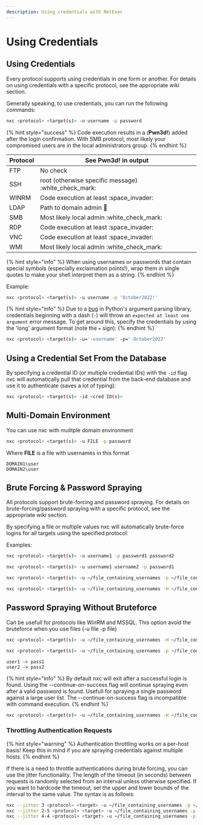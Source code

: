 ```yaml
---
description: Using credentials with NetExec
---
```


# Using Credentials

## Using Credentials

Every protocol supports using credentials in one form or another. For details on using credentials with a specific protocol, see the appropriate wiki section.

Generally speaking, to use credentials, you can run the following commands:

```bash
nxc <protocol> <target(s)> -u username -p password
```

{% hint style="success" %}
Code execution results in a (**Pwn3d!**) added after the login confirmation. With SMB protocol, most likely your compromised users are in the local administrators group.
{% endhint %}

| Protocol | See Pwn3d! in output                                   |
| -------- | ------------------------------------------------------ |
| FTP      | No check                                               |
| SSH      | root (otherwise specific message) :white\_check\_mark: |
| WINRM    | Code execution at least :space\_invader:               |
| LDAP     | Path to domain admin :crown:                           |
| SMB      | Most likely local admin :white\_check\_mark:           |
| RDP      | Code execution at least :space\_invader:               |
| VNC      | Code execution at least :space\_invader:               |
| WMI      | Most likely local admin :white\_check\_mark:           |

{% hint style="info" %}
When using usernames or passwords that contain special symbols (especially exclaimation points!), wrap them in single quotes to make your shell interpret them as a string.
{% endhint %}

Example:

```bash
nxc <protocol> <target(s)> -u username -p 'October2022!'
```

{% hint style="info" %}
Due to a [bug](https://bugs.python.org/issue9334) in Python's argument parsing library, credentials beginning with a dash (`-`) will throw an `expected at least one argument` error message. To get around this, specify the credentials by using the 'long' argument format (note the `=` sign):
{% endhint %}

```bash
nxc <protocol> <target(s)> -u='-username' -p='-October2022'
```

## Using a Credential Set From the Database

By specifying a credential ID (or multiple credential IDs) with the `-id` flag nxc will automatically pull that credential from the back-end database and use it to authenticate (saves a lot of typing):

```bash
nxc <protocol> <target(s)> -id <cred ID(s)>
```

## Multi-Domain Environment

You can use nxc with mulitple domain environment

```bash
nxc <protocol> <target(s)> -u FILE -p password
```

Where **FILE** is a file with usernames in this format

```
DOMAIN1\user
DOMAIN2\user
```

## Brute Forcing & Password Spraying

All protocols support brute-forcing and password spraying. For details on brute-forcing/password spraying with a specific protocol, see the appropriate wiki section.

By specifying a file or multiple values nxc will automatically brute-force logins for all targets using the specified protocol:

Examples:

```bash
nxc <protocol> <target(s)> -u username1 -p password1 password2
```

```bash
nxc <protocol> <target(s)> -u username1 username2 -p password1
```

```bash
nxc <protocol> <target(s)> -u ~/file_containing_usernames -p ~/file_containing_passwords
```

```bash
nxc <protocol> <target(s)> -u ~/file_containing_usernames -H ~/file_containing_ntlm_hashes
```

## Password Spraying Without Bruteforce

Can be usefull for protocols like WinRM and MSSQL. This option avoid the bruteforce when you use files (-u file -p file)

```bash
nxc <protocol> <target(s)> -u ~/file_containing_usernames -H ~/file_containing_ntlm_hashes --no-bruteforce
```

```bash
nxc <protocol> <target(s)> -u ~/file_containing_usernames -p ~/file_containing_passwords --no-bruteforce
```

```
user1 -> pass1
user2 -> pass2
```

{% hint style="info" %}
By default nxc will exit after a successful login is found. Using the --continue-on-success flag will continue spraying even after a valid password is found. Usefull for spraying a single password against a large user list. The --continue-on-success flag is incompatible with command execution.
{% endhint %}

```bash
nxc <protocol> <target(s)> -u ~/file_containing_usernames -H ~/file_containing_ntlm_hashes --no-bruteforce --continue-on-success
```

### Throttling Authentication Requests

{% hint style="warning" %}
Authentication throttling works on a per-host basis! Keep this in mind if you are spraying credentials against multiple hosts.
{% endhint %}

If there is a need to throttle authentications during brute forcing, you can use the jitter functionality. The length of the timeout (in seconds) between requests is randomly selected from an interval unless otherwise specified. If you want to hardcode the timeout, set the upper and lower bounds of the interval to the same value. The syntax is as follows:

```bash
nxc --jitter 3 <protocol> <target> -u ~/file_containing_usernames -p ~/file_containing_passwords
nxc --jitter 2-5 <protocol> <target> -u ~/file_containing_usernames -p ~/file_containing_passwords
nxc --jitter 4-4 <protocol> <target> -u ~/file_containing_usernames -p ~/file_containing_passwords
```
